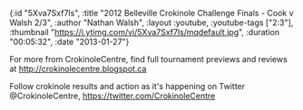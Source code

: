 {:id "5Xva7Sxf7ls",
 :title
 "2012 Belleville Crokinole Challenge Finals - Cook v Walsh 2/3",
 :author "Nathan Walsh",
 :layout :youtube,
 :youtube-tags ["2:3"],
 :thumbnail "https://i.ytimg.com/vi/5Xva7Sxf7ls/mqdefault.jpg",
 :duration "00:05:32",
 :date "2013-01-27"}

For more from CrokinoleCentre, find full tournament previews and reviews at http://crokinolecentre.blogspot.ca

Follow crokinole results and action as it's happening on Twitter @CrokinoleCentre, https://twitter.com/CrokinoleCentre
